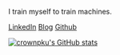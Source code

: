 
<!--
**crownpku/crownpku** is a ✨ _special_ ✨ repository because its `README.md` (this file) appears on your GitHub profile.

Here are some ideas to get you started:

- 🔭 I’m currently working on ...
- 🌱 I’m currently learning ...
- 👯 I’m looking to collaborate on ...
- 🤔 I’m looking for help with ...
- 💬 Ask me about ...
- 📫 How to reach me: ...
- 😄 Pronouns: ...
- ⚡ Fun fact: ...
-->

I train myself to train machines.

[LinkedIn](https://www.linkedin.com/in/crownpku/)
[Blog](http://www.crownpku.com/)
[Github](https://github.com/crownpku)
<!--
[![crownpku's GitHub stats](https://github-readme-stats.vercel.app/api?username=crownpku)](https://github.com/anuraghazra/github-readme-stats&&count_private=true&show_icons=true)
-->

[![crownpku's GitHub stats](https://stardev.io/developers/crownpku/badge/languages/country.svg)](https://stardev.io/developers/crownpku)

